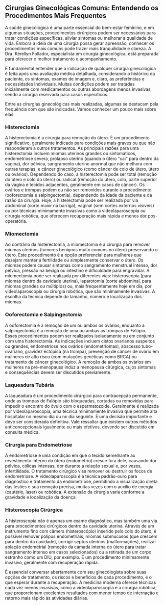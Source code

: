## Cirurgias Ginecológicas Comuns: Entendendo os Procedimentos Mais Frequentes

A saúde ginecológica é uma parte essencial do bem-estar feminino, e em algumas situações, procedimentos cirúrgicos podem ser necessários para tratar condições específicas, aliviar sintomas ou melhorar a qualidade de vida. Embora a ideia de uma cirurgia possa gerar apreensão, conhecer os procedimentos mais comuns pode trazer mais tranquilidade e clareza. A Dra. Kérellyn Follador, especialista em cirurgia ginecológica, está preparada para oferecer o melhor tratamento e acompanhamento.

É fundamental entender que a indicação de qualquer cirurgia ginecológica é feita após uma avaliação médica detalhada, considerando o histórico da paciente, os sintomas, exames de imagem e, claro, as preferências e necessidades individuais. Muitas condições podem ser tratadas inicialmente com medicamentos ou outras abordagens menos invasivas, sendo a cirurgia reservada para casos específicos.

Entre as cirurgias ginecológicas mais realizadas, algumas se destacam pela frequência com que são indicadas. Vamos conhecer um pouco mais sobre elas:

### Histerectomia

A histerectomia é a cirurgia para remoção do útero. É um procedimento significativo, geralmente indicado para condições mais graves ou que não responderam a outros tratamentos. As principais razões para uma histerectomia incluem miomas uterinos grandes ou sintomáticos, endometriose severa, prolapso uterino (quando o útero "cai" para dentro da vagina), dor pélvica, sangramento uterino anormal que não melhora com outras terapias, e câncer ginecológico (como câncer de colo de útero, útero ou ovários). Dependendo do caso, a histerectomia pode ser total (remoção do útero e colo do útero) ou radical (remoção do útero, colo, parte superior da vagina e tecidos adjacentes, geralmente em casos de câncer). Os ovários e trompas podem ou não ser removidos durante o procedimento (ooforectomia e salpingectomia), dependendo da idade da paciente e da razão da cirurgia. Hoje, a histerectomia pode ser realizada por via abdominal (corte maior na barriga), vaginal (sem cortes externos visíveis) ou por técnicas minimamente invasivas como a videolaparoscopia ou cirurgia robótica, que oferecem recuperação mais rápida e menos dor pós-operatória.

### Miomectomia

Ao contrário da histerectomia, a miomectomia é a cirurgia para remover miomas uterinos (tumores benignos muito comuns no útero) preservando o útero. Este procedimento é a opção preferencial para mulheres que desejam manter a fertilidade ou simplesmente conservar o útero. Os miomas podem causar sintomas como sangramento menstrual intenso, dor pélvica, pressão na bexiga ou intestino e dificuldade para engravidar. A miomectomia pode ser realizada por diferentes vias: histeroscopia (para miomas dentro da cavidade uterina), laparotomia (corte abdominal, para miomas grandes ou múltiplos) ou, mais frequentemente hoje em dia, por videolaparoscopia ou cirurgia robótica, que são minimamente invasivas. A escolha da técnica depende do tamanho, número e localização dos miomas.

### Ooforectomia e Salpingectomia

A ooforectomia é a remoção de um ou ambos os ovários, enquanto a salpingectomia é a remoção de uma ou ambas as trompas de Falópio. Esses procedimentos podem ser realizados isoladamente ou em conjunto com uma histerectomia. As indicações incluem cistos ovarianos suspeitos ou grandes, endometriose nos ovários (endometriomas), abscesso tubo-ovariano, gravidez ectópica (na trompa), prevenção de câncer de ovário em mulheres de alto risco (com mutações genéticas como BRCA) ou tratamento de câncer ginecológico. A remoção de ambos os ovários em mulheres na pré-menopausa induz a menopausa cirúrgica, cujos sintomas e consequências devem ser discutidos previamente.

### Laqueadura Tubária

A laqueadura é um procedimento cirúrgico para contracepção permanente, onde as trompas de Falópio são bloqueadas, cortadas ou removidas para impedir o encontro do óvulo com o espermatozoide. Geralmente é realizada por videolaparoscopia, uma técnica minimamente invasiva que permite alta hospitalar no mesmo dia ou no dia seguinte. É uma decisão importante e deve ser considerada definitiva. Vale ressaltar que existem outros métodos anticoncepcionais igualmente ou mais efetivos, devendo ser discutido em consulta médica. 

### Cirurgia para Endometriose

A endometriose é uma condição em que o tecido semelhante ao revestimento interno do útero (endométrio) cresce fora dele, causando dor pélvica, cólicas intensas, dor durante a relação sexual e, por vezes, infertilidade. O tratamento cirúrgico visa remover ou destruir os focos de endometriose. A videolaparoscopia é a técnica padrão-ouro para diagnóstico e tratamento da endometriose, permitindo a visualização direta das lesões e sua remoção precisa, muitas vezes com o auxílio de energia (cautério, laser) ou robótica. A extensão da cirurgia varia conforme a gravidade e localização da doença.

### Histeroscopia Cirúrgica

A histeroscopia não é apenas um exame diagnóstico, mas também uma via para procedimentos cirúrgicos dentro da cavidade uterina. Através de um instrumento fino com câmera (histeroscópio) inserido pelo colo do útero, é possível remover pólipos endometriais, miomas submucosos (que crescem para dentro da cavidade), corrigir septos uterinos (malformações), realizar ablação endometrial (remoção da camada interna do útero para tratar sangramento intenso em casos selecionados) ou a retirada de um corpo estranho como um DIU, por exemplo. É um procedimento minimamente invasivo, geralmente com recuperação rápida.

É essencial conversar abertamente com seu ginecologista sobre suas opções de tratamento, os riscos e benefícios de cada procedimento, e o que esperar durante a recuperação. A medicina moderna oferece técnicas cada vez menos invasivas, como a videolaparoscopia e a cirurgia robótica, que proporcionam excelentes resultados com menor tempo de internação e retorno mais rápido às atividades diárias.
